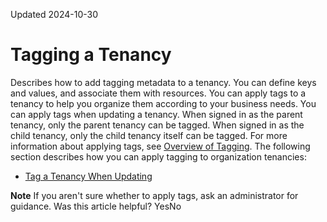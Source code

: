 Updated 2024-10-30
# Tagging a Tenancy
Describes how to add tagging metadata to a tenancy. You can define keys and values, and associate them with resources.
You can apply tags to a tenancy to help you organize them according to your business needs. You can apply tags when updating a tenancy. When signed in as the parent tenancy, only the parent tenancy can be tagged. When signed in as the child tenancy, only the child tenancy itself can be tagged. For more information about applying tags, see [Overview of Tagging](https://docs.oracle.com/iaas/Content/Tagging/Concepts/taggingoverview.htm).
The following section describes how you can apply tagging to organization tenancies:
  * [Tag a Tenancy When Updating](https://docs.oracle.com/en-us/iaas/Content/General/organization/tag-organization-tenancy-update.htm#tag_organization_tenancy_update_console "Add metadata tags to an existing tenancy in Organization Management. This metadata enables you to define keys and values and associate them with resources.")


**Note**
If you aren't sure whether to apply tags, ask an administrator for guidance.
Was this article helpful?
YesNo

